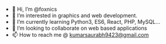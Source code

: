 - 👋 Hi, I’m @foxnics
- 👀 I’m interested in graphics and web development.
- 🌱 I’m currently learning Python3, ES6, React, PHP, MySQL...
- 💞️ I’m looking to collaborate on web based applications
- 📫 How to reach me @ kumarsaurabh9423@gmail.com

<!---
foxnics/foxnics is a ✨ special ✨ repository because its `README.md` (this file) appears on your GitHub profile.
You can click the Preview link to take a look at your changes.
--->
